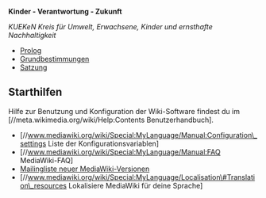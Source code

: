 **Kinder - Verantwortung - Zukunft**

*KUEKeN Kreis für Umwelt, Erwachsene, Kinder und ernsthafte
Nachhaltigkeit*

-   [Prolog](/wiki/Prolog "wikilink")
-   [Grundbestimmungen](/wiki/Grundbestimmungen "wikilink")
-   [Satzung](/wiki/Satzung "wikilink")

Starthilfen
-----------

Hilfe zur Benutzung und Konfiguration der Wiki-Software findest du im
\[//meta.wikimedia.org/wiki/Help:Contents Benutzerhandbuch\].

-   \[//www.mediawiki.org/wiki/Special:MyLanguage/Manual:Configuration\_settings
    Liste der Konfigurationsvariablen\]
-   \[//www.mediawiki.org/wiki/Special:MyLanguage/Manual:FAQ
    MediaWiki-FAQ\]
-   [Mailingliste neuer
    MediaWiki-Versionen](https://lists.wikimedia.org/mailman/listinfo/mediawiki-announce)
-   \[//www.mediawiki.org/wiki/Special:MyLanguage/Localisation\#Translation\_resources
    Lokalisiere MediaWiki für deine Sprache\]

